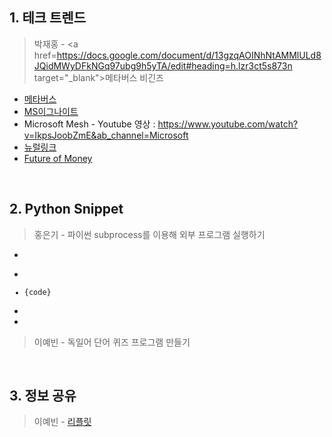 ## 1. 테크 트렌드

> 박재홍 - <a href=https://docs.google.com/document/d/13gzqAOINhNtAMMlULd8JQidMWyDFkNGq97ubg9h5yTA/edit#heading=h.lzr3ct5s873n target="_blank">메타버스 비긴즈</a>
  - <a href=https://spri.kr/posts/view/23197 target="_blank">메타버스</a>
  - <a href=https://myignite.microsoft.com/home target="_blank">MS이그나이트</a>
  - Microsoft Mesh - Youtube 영상 : https://www.youtube.com/watch?v=IkpsJoobZmE&ab_channel=Microsoft
  - <a href=https://neuralink.com/ target="_blank">뉴럴링크</a>
  - <a href=https://www.citivelocity.com/citigps/ target="_blank">Future of Money</a>


&nbsp;



## 2. Python Snippet

> 홍은기 - 파이썬 subprocess를 이용해 외부 프로그램 실행하기
  - <pre>
  - <code>
  - {code}
  - </code>
  - </pre>
> 이예빈 - 독일어 단어 퀴즈 프로그램 만들기



&nbsp;



## 3. 정보 공유

> 이예빈 - <a href=https://replit.com target="__blank">리플릿</a>
